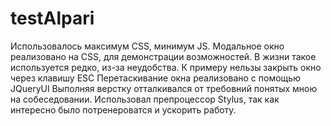 testAlpari
==========

Использовалось максимум CSS, минимум JS.
 Модальное окно реализовано на CSS, для демонстрации возможностей. В жизни такое используется редко, из-за неудобства. К примеру нельзы закрыть окно через клавишу ESC
 Перетаскивание окна реализовано с помощью JQueryUI
 Выполняя верстку отталкивался от требовний понятых мною на собеседовании.
 Использовал препроцессор Stylus, так как интересно было потренероватся и ускорить работу. 